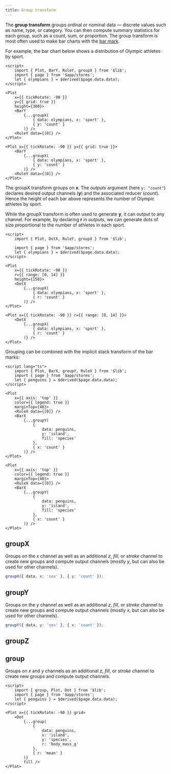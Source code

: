 ```yaml
---
title: Group transform
---
```


The **group transform** groups ordinal or nominal data — discrete values such as name, type, or category. You can then compute summary statistics for each group, such as a count, sum, or proportion. The group transform is most often used to make bar charts with the [bar mark](/marks/bar).

For example, the bar chart below shows a distribution of Olympic athletes by sport.

```svelte live
<script>
    import { Plot, BarY, RuleY, groupX } from '$lib';
    import { page } from '$app/stores';
    let { olympians } = $derived($page.data.data);
</script>

<Plot
    x={{ tickRotate: -90 }}
    y={{ grid: true }}
    height={300}>
    <BarY
        {...groupX(
            { data: olympians, x: 'sport' },
            { y: 'count' }
        )} />
    <RuleY data={[0]} />
</Plot>
```

```svelte
<Plot x={{ tickRotate: -90 }} y={{ grid: true }}>
    <BarY
        {...groupX(
            { data: olympians, x: 'sport' },
            { y: 'count' }
        )} />
    <RuleY data={[0]} />
</Plot>
```

The groupX transform groups on **x**. The _outputs_ argument (here `y: "count"`) declares desired output channels (**y**) and the associated reducer (_count_). Hence the height of each bar above represents the number of Olympic athletes by sport.

While the groupX transform is often used to generate **y**, it can output to any channel. For example, by declaring **r** in _outputs_, we can generate dots of size proportional to the number of athletes in each sport.

```svelte live
<script>
    import { Plot, DotX, RuleY, groupX } from '$lib';

    import { page } from '$app/stores';
    let { olympians } = $derived($page.data.data);
</script>

<Plot
    x={{ tickRotate: -90 }}
    r={{ range: [0, 14] }}
    height={150}>
    <DotX
        {...groupX(
            { data: olympians, x: 'sport' },
            { r: 'count' }
        )} />
</Plot>
```

```svelte
<Plot x={{ tickRotate: -90 }} r={{ range: [0, 14] }}>
    <DotX
        {...groupX(
            { data: olympians, x: 'sport' },
            { r: 'count' }
        )} />
</Plot>
```

Grouping can be combined with the implicit stack transform of the bar marks:

```svelte live
<script lang="ts">
    import { Plot, BarX, groupY, RuleX } from '$lib';
    import { page } from '$app/stores';
    let { penguins } = $derived($page.data.data);
</script>

<Plot
    x={{ axis: 'top' }}
    color={{ legend: true }}
    marginTop={40}>
    <RuleX data={[0]} />
    <BarX
        {...groupY(
            {
                data: penguins,
                y: 'island',
                fill: 'species'
            },
            { x: 'count' }
        )} />
</Plot>
```

```svelte
<Plot
    x={{ axis: 'top' }}
    color={{ legend: true }}
    marginTop={40}>
    <RuleX data={[0]} />
    <BarX
        {...groupY(
            {
                data: penguins,
                y: 'island',
                fill: 'species'
            },
            { x: 'count' }
        )} />
</Plot>
```

## groupX

Groups on the _x_ channel as well as an additional _z_, _fill_, or _stroke_ channel to create new groups and compute output channels (mostly _y_, but can also be used for other channels).

```js
groupX({ data, x: 'sex' }, { y: 'count' });
```

## groupY

Groups on the _y_ channel as well as an additional _z_, _fill_, or _stroke_ channel to create new groups and compute output channels (mostly _x_, but can also be used for other channels).

```js
groupY({ data, y: 'sex' }, { x: 'count' });
```

## groupZ

## group

Groups on _x_ and _y_ channels as an additional _z_, _fill_, or _stroke_ channel to create new groups and compute output channels.

```svelte live
<script>
    import { group, Plot, Dot } from '$lib';
    import { page } from '$app/stores';
    let { penguins } = $derived($page.data.data);
</script>

<Plot x={{ tickRotate: -90 }} grid>
    <Dot
        {...group(
            {
                data: penguins,
                x: 'island',
                y: 'species',
                r: 'body_mass_g'
            },
            { r: 'mean' }
        )}
        fill />
</Plot>
```
